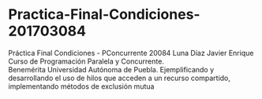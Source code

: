 # Practica-Final-Condiciones-201703084  
Práctica Final Condiciones - PConcurrente 20084 Luna Díaz Javier Enrique  
Curso de Programación Paralela y Concurrente.  
Benemérita Universidad Autónoma de Puebla.
Ejemplificando y desarrollando el uso de hilos que acceden a un recurso compartido, implementando métodos de exclusión mutua
